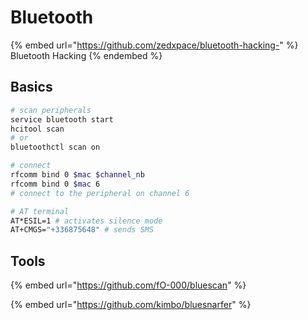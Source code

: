 # Bluetooth

{% embed url="https://github.com/zedxpace/bluetooth-hacking-" %}
Bluetooth Hacking
{% endembed %}

## Basics

```bash
# scan peripherals
service bluetooth start
hcitool scan
# or
bluetoothctl scan on

# connect
rfcomm bind 0 $mac $channel_nb
rfcomm bind 0 $mac 6
# connect to the peripheral on channel 6

# AT terminal 
AT*ESIL=1 # activates silence mode
AT+CMGS="+336875648" # sends SMS

```

## Tools

{% embed url="https://github.com/fO-000/bluescan" %}

{% embed url="https://github.com/kimbo/bluesnarfer" %}
